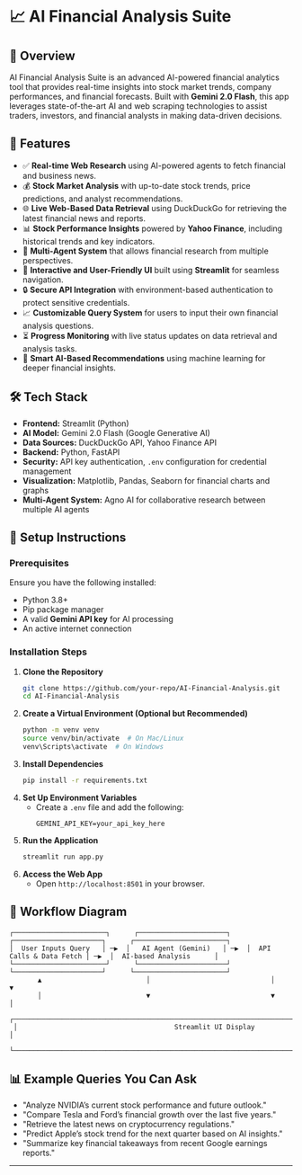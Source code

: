 # 📈 AI Financial Analysis Suite

## 🚀 Overview
AI Financial Analysis Suite is an advanced AI-powered financial analytics tool that provides real-time insights into stock market trends, company performances, and financial forecasts. Built with **Gemini 2.0 Flash**, this app leverages state-of-the-art AI and web scraping technologies to assist traders, investors, and financial analysts in making data-driven decisions.

## 🎯 Features
- ✅ **Real-time Web Research** using AI-powered agents to fetch financial and business news.
- 💰 **Stock Market Analysis** with up-to-date stock trends, price predictions, and analyst recommendations.
- 🌐 **Live Web-Based Data Retrieval** using DuckDuckGo for retrieving the latest financial news and reports.
- 📊 **Stock Performance Insights** powered by **Yahoo Finance**, including historical trends and key indicators.
- 🔄 **Multi-Agent System** that allows financial research from multiple perspectives.
- 🎨 **Interactive and User-Friendly UI** built using **Streamlit** for seamless navigation.
- 🔒 **Secure API Integration** with environment-based authentication to protect sensitive credentials.
- 📈 **Customizable Query System** for users to input their own financial analysis questions.
- ⏳ **Progress Monitoring** with live status updates on data retrieval and analysis tasks.
- 🧠 **Smart AI-Based Recommendations** using machine learning for deeper financial insights.

## 🛠️ Tech Stack
- **Frontend:** Streamlit (Python)
- **AI Model:** Gemini 2.0 Flash (Google Generative AI)
- **Data Sources:** DuckDuckGo API, Yahoo Finance API
- **Backend:** Python, FastAPI
- **Security:** API key authentication, `.env` configuration for credential management
- **Visualization:** Matplotlib, Pandas, Seaborn for financial charts and graphs
- **Multi-Agent System:** Agno AI for collaborative research between multiple AI agents

## 📌 Setup Instructions
### Prerequisites
Ensure you have the following installed:
- Python 3.8+
- Pip package manager
- A valid **Gemini API key** for AI processing
- An active internet connection

### Installation Steps
1. **Clone the Repository**
   ```bash
   git clone https://github.com/your-repo/AI-Financial-Analysis.git
   cd AI-Financial-Analysis
   ```
2. **Create a Virtual Environment (Optional but Recommended)**
   ```bash
   python -m venv venv
   source venv/bin/activate  # On Mac/Linux
   venv\Scripts\activate  # On Windows
   ```
3. **Install Dependencies**
   ```bash
   pip install -r requirements.txt
   ```
4. **Set Up Environment Variables**
   - Create a `.env` file and add the following:
     ```env
     GEMINI_API_KEY=your_api_key_here
     ```
5. **Run the Application**
   ```bash
   streamlit run app.py
   ```
6. **Access the Web App**
   - Open `http://localhost:8501` in your browser.

## 🔄 Workflow Diagram
```plaintext
┌───────────────────────┐      ┌──────────────────────┐      ┌──────────────────────┐      ┌───────────────────────┐
│  User Inputs Query   │ ─▶  │   AI Agent (Gemini)   │ ─▶  │  API Calls & Data Fetch │ ─▶  │  AI-based Analysis      │
└───────────────────────┘      └──────────────────────┘      └──────────────────────┘      └───────────────────────┘
       ▲                          │                              │                                  ▼
       │                          ▼                              ▼                                  │
 ┌───────────────────────────────────────────────────────────────────────────────────────────────┐
 │                                       Streamlit UI Display                                     │
 └───────────────────────────────────────────────────────────────────────────────────────────────┘
```

## 📊 Example Queries You Can Ask
- "Analyze NVIDIA’s current stock performance and future outlook."
- "Compare Tesla and Ford’s financial growth over the last five years."
- "Retrieve the latest news on cryptocurrency regulations."
- "Predict Apple’s stock trend for the next quarter based on AI insights."
- "Summarize key financial takeaways from recent Google earnings reports."

---
